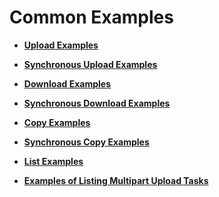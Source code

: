 # Common Examples<a name="EN-US_TOPIC_0142723119"></a>

-   **[Upload Examples](upload-examples.md)**  

-   **[Synchronous Upload Examples](synchronous-upload-examples.md)**  

-   **[Download Examples](download-examples.md)**  

-   **[Synchronous Download Examples](synchronous-download-examples.md)**  

-   **[Copy Examples](copy-examples.md)**  

-   **[Synchronous Copy Examples](synchronous-copy-examples.md)**  

-   **[List Examples](list-examples.md)**  

-   **[Examples of Listing Multipart Upload Tasks](examples-of-listing-multipart-upload-tasks.md)**  


